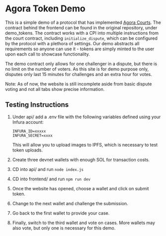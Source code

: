# Agora Token Demo
This is a simple demo of a protocol that has implemented [Agora Courts](https://github.com/IlliniBlockchain/agora-courts). The contract behind the frontend can be found in the original repository, under demo_tokens. 
The contract works with a CPI into multiple instructions from the court contract, including `initialize_dispute`, which can be configured by the protocol with a plethora of settings. 
Our demo abstracts all requirements so anyone can use it - tokens are simply minted to the user upon each call to showcase functionality.

The demo contract only allows for one challenger in a dispute, but there is no limit on the number of voters. As this site is for demo purpose only,
disputes only last 15 minutes for challenges and an extra hour for votes.

Note: As of now, the website is still incomplete aside from basic dispute voting and not all tabs show precise information.
## Testing Instructions
1) Under api/ add a .env file with the following variables defined using your Infura account:

    ```
    INFURA_ID=xxxxx
    INFURA_SECRET=xxxx
    ```
    This will allow you to upload images to IPFS, which is necessary to test token uploads.
2) Create three devnet wallets with enough SOL for transaction costs.
3) CD into api/ and run `node index.js`
4) CD into frontend/ and run `npm run dev`
5) Once the website has opened, choose a wallet and click on submit token.
6) Change to the next wallet and challenge the submission.
7) Go back to the first wallet to provide your case.
8) Finally, switch to the third wallet and vote on cases. More wallets may also vote, but only one is necessary for this demo.
